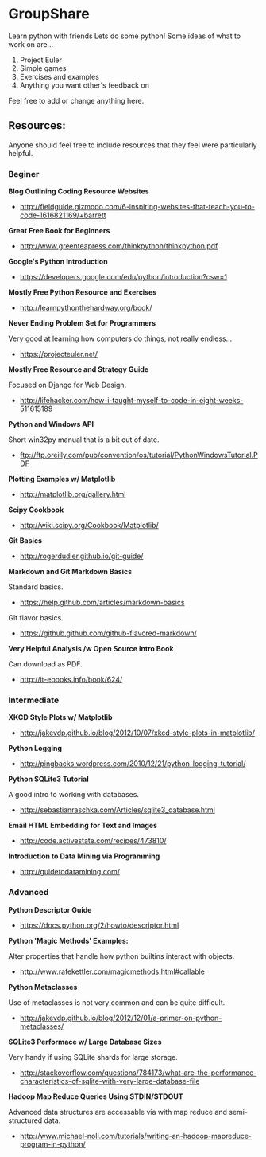 GroupShare
==========

Learn python with friends
Lets do some python!
Some ideas of what to work on are...

1. Project Euler
2. Simple games
3. Exercises and examples
4. Anything you want other's feedback on

Feel free to add or change anything here.
	
	
## Resources:

Anyone should feel free to include resources that they feel were particularly helpful.

### Beginer
**Blog Outlining Coding Resource Websites**
* http://fieldguide.gizmodo.com/6-inspiring-websites-that-teach-you-to-code-1616821169/+barrett

**Great Free Book for Beginners**
* http://www.greenteapress.com/thinkpython/thinkpython.pdf

**Google's Python Introduction**
* https://developers.google.com/edu/python/introduction?csw=1

**Mostly Free Python Resource and Exercises**
* http://learnpythonthehardway.org/book/

**Never Ending Problem Set for Programmers**

Very good at learning how computers do things, not really endless...
* https://projecteuler.net/

**Mostly Free Resource and Strategy Guide**

Focused on Django for Web Design.
* http://lifehacker.com/how-i-taught-myself-to-code-in-eight-weeks-511615189

**Python and Windows API**

Short win32py manual that is a bit out of date. 
* ftp://ftp.oreilly.com/pub/convention/os/tutorial/PythonWindowsTutorial.PDF

**Plotting Examples w/ Matplotlib**
* http://matplotlib.org/gallery.html

**Scipy Cookbook**
* http://wiki.scipy.org/Cookbook/Matplotlib/

**Git Basics**
* http://rogerdudler.github.io/git-guide/

**Markdown and Git Markdown Basics**

Standard basics.
* https://help.github.com/articles/markdown-basics

Git flavor basics.
* https://github.github.com/github-flavored-markdown/

**Very Helpful Analysis /w Open Source Intro Book**

Can download as PDF.
* http://it-ebooks.info/book/624/

### Intermediate
**XKCD Style Plots w/ Matplotlib**
* http://jakevdp.github.io/blog/2012/10/07/xkcd-style-plots-in-matplotlib/

**Python Logging**
* http://pingbacks.wordpress.com/2010/12/21/python-logging-tutorial/

**Python SQLite3 Tutorial**

A good intro to working with databases.
* http://sebastianraschka.com/Articles/sqlite3_database.html

**Email HTML Embedding for Text and Images**
* http://code.activestate.com/recipes/473810/

**Introduction to Data Mining via Programming**
* http://guidetodatamining.com/

### Advanced
**Python Descriptor Guide**
* https://docs.python.org/2/howto/descriptor.html

**Python 'Magic Methods' Examples:**

Alter properties that handle how python builtins interact with objects. 
* http://www.rafekettler.com/magicmethods.html#callable

**Python Metaclasses**

Use of metaclasses is not very common and can be quite difficult.
* http://jakevdp.github.io/blog/2012/12/01/a-primer-on-python-metaclasses/

**SQLite3 Performace w/ Large Database Sizes**

Very handy if using SQLite shards for large storage.
* http://stackoverflow.com/questions/784173/what-are-the-performance-characteristics-of-sqlite-with-very-large-database-file

**Hadoop Map Reduce Queries Using STDIN/STDOUT**

Advanced data structures are accessable via with map reduce and semi-structured data.
* http://www.michael-noll.com/tutorials/writing-an-hadoop-mapreduce-program-in-python/
